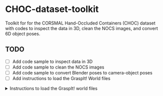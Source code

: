 # CHOC-dataset-toolkit
Toolkit for for the CORSMAL Hand-Occluded Containers (CHOC) dataset with codes to inspect the data in 3D, clean the NOCS images, and convert 6D object poses.

## TODO
- [ ] Add code sample to inspect data in 3D
- [ ] Add code sample to clean the NOCS images
- [ ] Add code sample to convert Blender poses to camera-object poses
- [ ] Add instructions to load the GraspIt! World files

<details>
<summary> Instructions to load the GraspIt! world files</summary>

<br>
  
#### 
1. Install ROS Melodic (or another version)
 * Follow: http://wiki.ros.org/melodic/Installation/Ubuntu

2. Install GraspIt!
 * First follow: https://graspit-simulator.github.io/build/html/installation_linux.html
 * Then follow: https://github.com/graspit-simulator/graspit_interface

3. Install ManoGrasp
 * Follow the steps ‘Install’ and ‘Model’ in https://github.com/ikalevatykh/mano_grasp

4. Open GraspIt! via terminal
```
$ source <your_graspit_ros_workspace>/devel/setup.bash
$ roslaunch graspit_interface graspit_interface.launch
```

5. Convert object files from .glb to .off
 * Convert .glb files to .off. Here's a Python code sample:

```python
import open3d as o3d

# Load .glb file
mesh = o3d.io.read_triangle_mesh(<path_to_input_glb_file>)

# Save as .off file
o3d.io.write_triangle_mesh(<path_to_output_off_file>, mesh)
```

 * Put all object .off files inside your GraspIt! workspace > objects > object_models

6. Load our GraspIt! world to load the hand and object
 * File > Import World > Look for the .xml files in graspit_worlds (e.g. right_hand_bottom_box_01.xml) 
</details>
